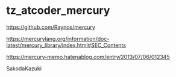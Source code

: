 # tz_atcoder_mercury

https://github.com/Raynos/mercury

https://mercurylang.org/information/doc-latest/mercury_library/index.html#SEC_Contents

https://mercury-memo.hatenablog.com/entry/2013/07/06/012345

SakodaKazuki
